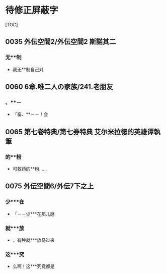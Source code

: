 # 待修正屏蔽字

[TOC]

## 0035 外伝空間2/外伝空間2 斯諾其二

### 无**制

- 我无**制自己对


## 0060 6章.唯二人の家族/241.老朋友

### 、**－

- 「畜、**－－！会


## 0065 第七卷特典/第七券特典 艾尔米拉徳的英雄谭執筆

### 的**粉

- 可救药的**粉……


## 0075 外伝空間6/外伝7下之上

### 少***在

- 「－－少***在那儿磨

### 就***放

- ，有种就***放马过来

### 这***究

- 么啊！这***究竟都是
